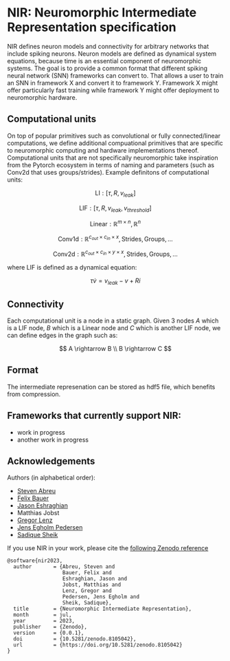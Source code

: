 # NIR: Neuromorphic Intermediate Representation specification

NIR defines neuron models and connectivity for arbitrary networks that include spiking neurons. Neuron models are defined as dynamical system equations, because time is an essential component of neuromorphic systems. The goal is to provide a common format that different spiking neural network (SNN) frameworks can convert to. That allows a user to train an SNN in framework X and convert it to framework Y. Framework X might offer particularly fast training while framework Y might offer deployment to neuromorphic hardware.

## Computational units
On top of popular primitives such as convolutional or fully connected/linear computations, we define additional compuational primitives that are specific to neuromorphic computing and hardware implementations thereof. Computational units that are not specifically neuromorphic take inspiration from the Pytorch ecosystem in terms of naming and parameters (such as Conv2d that uses groups/strides). Example definitons of computational units:


$$\text{LI}: [ \tau, R, v_{leak}]$$

$$\text{LIF}: [ \tau, R, v_{leak}, v_{threshold} ]$$

$$\text{Linear}: \mathbb{R}^{m \times n},  \mathbb{R}^n$$

$$\text{Conv1d}: \mathbb{R}^{c_{out} \times c_{in} \times x},  \text{Strides}, \text{Groups}, ... $$ 

$$\text{Conv2d}: \mathbb{R}^{c_{out} \times c_{in} \times y \times x},  \text{Strides}, \text{Groups}, ... $$ 

where LIF is defined as a dynamical equation:

$$ \tau \dot{v} = v_{leak} - v + R i $$ 


## Connectivity 
Each computational unit is a node in a static graph. Given 3 nodes $A$ which is a LIF node, $B$ which is a Linear node and $C$ which is another LIF node, we can define edges in the graph such as:

$$
A \rightarrow B \\
B \rightarrow C
$$

## Format
The intermediate represenation can be stored as hdf5 file, which benefits from compression. 

## Frameworks that currently support NIR:
* work in progress
* another work in progress

## Acknowledgements

Authors (in alphabetical order):
* [Steven Abreu](https://github.com/stevenabreu7)
* [Felix Bauer](https://github.com/bauerfe)
* [Jason Eshraghian](https://github.com/jeshraghian)
* Matthias Jobst
* [Gregor Lenz](https://github.com/biphasic)
* [Jens Egholm Pedersen](https://github.com/jegp)
* [Sadique Sheik](https://github.com/sheiksadique)

If you use NIR in your work, please cite the [following Zenodo reference](https://zenodo.org/record/8105042)

```
@software{nir2023,
  author       = {Abreu, Steven and
                  Bauer, Felix and
                  Eshraghian, Jason and
                  Jobst, Matthias and
                  Lenz, Gregor and
                  Pedersen, Jens Egholm and
                  Sheik, Sadique},
  title        = {Neuromorphic Intermediate Representation},
  month        = jul,
  year         = 2023,
  publisher    = {Zenodo},
  version      = {0.0.1},
  doi          = {10.5281/zenodo.8105042},
  url          = {https://doi.org/10.5281/zenodo.8105042}
}
```
